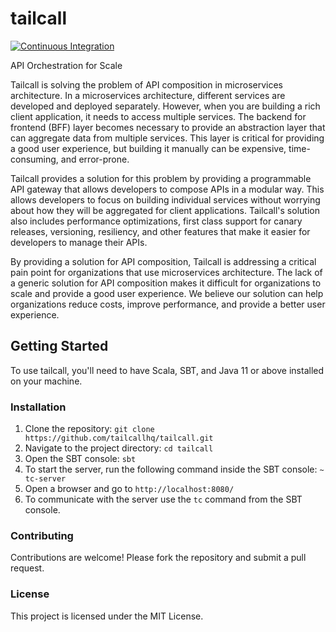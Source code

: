 # tailcall

[![Continuous Integration](https://github.com/tailcallhq/tailcall/actions/workflows/ci.yml/badge.svg)](https://github.com/tailcallhq/tailcall/actions/workflows/ci.yml)

API Orchestration for Scale

Tailcall is solving the problem of API composition in microservices architecture. In a microservices architecture, different services are developed and deployed separately. However, when you are building a rich client application, it needs to access multiple services. The backend for frontend (BFF) layer becomes necessary to provide an abstraction layer that can aggregate data from multiple services. This layer is critical for providing a good user experience, but building it manually can be expensive, time-consuming, and error-prone.

Tailcall provides a solution for this problem by providing a programmable API gateway that allows developers to compose APIs in a modular way. This allows developers to focus on building individual services without worrying about how they will be aggregated for client applications. Tailcall's solution also includes performance optimizations, first class support for canary releases, versioning, resiliency, and other features that make it easier for developers to manage their APIs.

By providing a solution for API composition, Tailcall is addressing a critical pain point for organizations that use microservices architecture. The lack of a generic solution for API composition makes it difficult for organizations to scale and provide a good user experience. We believe our solution can help organizations reduce costs, improve performance, and provide a better user experience.


## Getting Started

To use tailcall, you'll need to have Scala, SBT, and Java 11 or above installed on your machine.

### Installation

1. Clone the repository: `git clone https://github.com/tailcallhq/tailcall.git`
2. Navigate to the project directory: `cd tailcall`
3. Open the SBT console: `sbt`
4. To start the server, run the following command inside the SBT console: `~ tc-server`
5. Open a browser and go to `http://localhost:8080/`
6. To communicate with the server use the `tc` command from the SBT console.
   

### Contributing

Contributions are welcome! Please fork the repository and submit a pull request.

### License

This project is licensed under the MIT License. 
